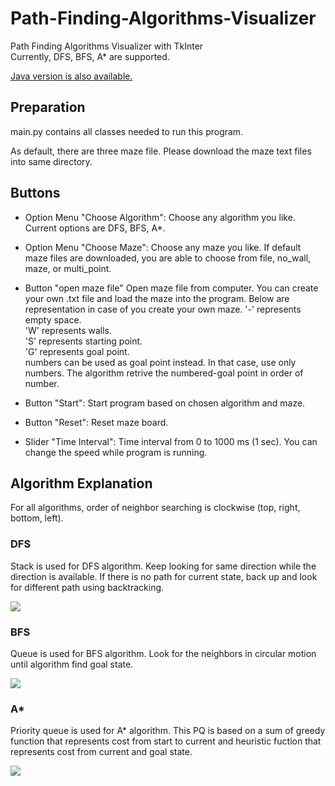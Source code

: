 # Path-Finding-Algorithms-Visualizer
Path Finding Algorithms Visualizer with TkInter<br>
Currently, DFS, BFS, A* are supported.

[Java version is also available.](https://github.com/soma-y1029/Path-Finding-Algorithms-Visualizer-in-Java)


## Preparation
main.py contains all classes needed to run this program.

As default, there are three maze file. Please download the maze text files into same directory. 

## Buttons
* Option Menu "Choose Algorithm":
Choose any algorithm you like. Current options are DFS, BFS, A*.

* Option Menu "Choose Maze": 
Choose any maze you like. If default maze files are downloaded, you are able to choose from file, no_wall, maze, or multi_point.

* Button "open maze file"
Open maze file from computer. 
You can create your own .txt file and load the maze into the program.
Below are representation in case of you create your own maze.
'-' represents empty space.<br>
'W' represents walls.<br>
'S' represents starting point.<br>
'G' represents goal point. <br>
numbers can be used as goal point instead. In that case, use only numbers. The algorithm retrive the numbered-goal point in order of number.<br>

* Button "Start":
Start program based on chosen algorithm and maze. 

* Button "Reset":
Reset maze board.

* Slider "Time Interval":
Time interval from 0 to 1000 ms (1 sec).
You can change the speed while program is running.

## Algorithm Explanation
For all algorithms, order of neighbor searching is clockwise (top, right, bottom, left).

### DFS
Stack is used for DFS algorithm.
Keep looking for same direction while the direction is available. 
If there is no path for current state, back up and look for different path using backtracking.


![](https://i.imgur.com/AkuPY9J.gif)


### BFS
Queue is used for BFS algorithm.
Look for the neighbors in circular motion until algorithm find goal state. 


![](https://i.imgur.com/8h6swAa.gif)


### A*
Priority queue is used for A* algorithm.
This PQ is based on a sum of greedy function that represents cost from start to current and heuristic fuction that represents cost from current and goal state.


![](https://i.imgur.com/Vyn923Y.gif)




